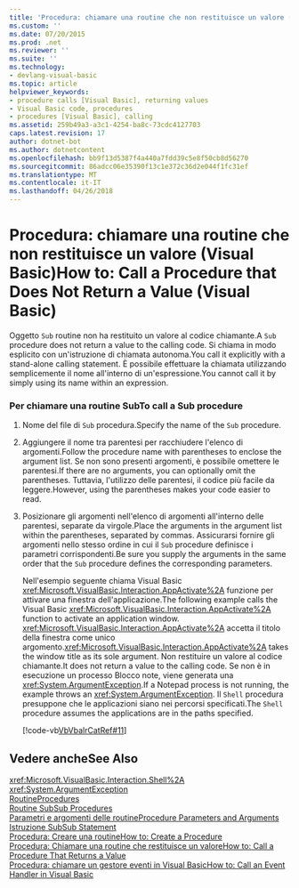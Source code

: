 ```yaml
---
title: 'Procedura: chiamare una routine che non restituisce un valore (Visual Basic)'
ms.custom: ''
ms.date: 07/20/2015
ms.prod: .net
ms.reviewer: ''
ms.suite: ''
ms.technology:
- devlang-visual-basic
ms.topic: article
helpviewer_keywords:
- procedure calls [Visual Basic], returning values
- Visual Basic code, procedures
- procedures [Visual Basic], calling
ms.assetid: 259b49a3-a3c1-4254-ba8c-73cdc4127703
caps.latest.revision: 17
author: dotnet-bot
ms.author: dotnetcontent
ms.openlocfilehash: bb9f13d5387f4a440a7fdd39c5e8f50cb8d56270
ms.sourcegitcommit: 86adcc06e35390f13c1e372c36d2e044f1fc31ef
ms.translationtype: MT
ms.contentlocale: it-IT
ms.lasthandoff: 04/26/2018
---
```

# <a name="how-to-call-a-procedure-that-does-not-return-a-value-visual-basic"></a><span data-ttu-id="d1ee9-102">Procedura: chiamare una routine che non restituisce un valore (Visual Basic)</span><span class="sxs-lookup"><span data-stu-id="d1ee9-102">How to: Call a Procedure that Does Not Return a Value (Visual Basic)</span></span>
<span data-ttu-id="d1ee9-103">Oggetto `Sub` routine non ha restituito un valore al codice chiamante.</span><span class="sxs-lookup"><span data-stu-id="d1ee9-103">A `Sub` procedure does not return a value to the calling code.</span></span> <span data-ttu-id="d1ee9-104">Si chiama in modo esplicito con un'istruzione di chiamata autonoma.</span><span class="sxs-lookup"><span data-stu-id="d1ee9-104">You call it explicitly with a stand-alone calling statement.</span></span> <span data-ttu-id="d1ee9-105">È possibile effettuare la chiamata utilizzando semplicemente il nome all'interno di un'espressione.</span><span class="sxs-lookup"><span data-stu-id="d1ee9-105">You cannot call it by simply using its name within an expression.</span></span>  
  
### <a name="to-call-a-sub-procedure"></a><span data-ttu-id="d1ee9-106">Per chiamare una routine Sub</span><span class="sxs-lookup"><span data-stu-id="d1ee9-106">To call a Sub procedure</span></span>  
  
1.  <span data-ttu-id="d1ee9-107">Nome del file di `Sub` procedura.</span><span class="sxs-lookup"><span data-stu-id="d1ee9-107">Specify the name of the `Sub` procedure.</span></span>  
  
2.  <span data-ttu-id="d1ee9-108">Aggiungere il nome tra parentesi per racchiudere l'elenco di argomenti.</span><span class="sxs-lookup"><span data-stu-id="d1ee9-108">Follow the procedure name with parentheses to enclose the argument list.</span></span> <span data-ttu-id="d1ee9-109">Se non sono presenti argomenti, è possibile omettere le parentesi.</span><span class="sxs-lookup"><span data-stu-id="d1ee9-109">If there are no arguments, you can optionally omit the parentheses.</span></span> <span data-ttu-id="d1ee9-110">Tuttavia, l'utilizzo delle parentesi, il codice più facile da leggere.</span><span class="sxs-lookup"><span data-stu-id="d1ee9-110">However, using the parentheses makes your code easier to read.</span></span>  
  
3.  <span data-ttu-id="d1ee9-111">Posizionare gli argomenti nell'elenco di argomenti all'interno delle parentesi, separate da virgole.</span><span class="sxs-lookup"><span data-stu-id="d1ee9-111">Place the arguments in the argument list within the parentheses, separated by commas.</span></span> <span data-ttu-id="d1ee9-112">Assicurarsi fornire gli argomenti nello stesso ordine in cui il `Sub` procedure definisce i parametri corrispondenti.</span><span class="sxs-lookup"><span data-stu-id="d1ee9-112">Be sure you supply the arguments in the same order that the `Sub` procedure defines the corresponding parameters.</span></span>  
  
     <span data-ttu-id="d1ee9-113">Nell'esempio seguente chiama Visual Basic <xref:Microsoft.VisualBasic.Interaction.AppActivate%2A> funzione per attivare una finestra dell'applicazione.</span><span class="sxs-lookup"><span data-stu-id="d1ee9-113">The following example calls the Visual Basic <xref:Microsoft.VisualBasic.Interaction.AppActivate%2A> function to activate an application window.</span></span> <span data-ttu-id="d1ee9-114"><xref:Microsoft.VisualBasic.Interaction.AppActivate%2A> accetta il titolo della finestra come unico argomento.</span><span class="sxs-lookup"><span data-stu-id="d1ee9-114"><xref:Microsoft.VisualBasic.Interaction.AppActivate%2A> takes the window title as its sole argument.</span></span> <span data-ttu-id="d1ee9-115">Non restituire un valore al codice chiamante.</span><span class="sxs-lookup"><span data-stu-id="d1ee9-115">It does not return a value to the calling code.</span></span> <span data-ttu-id="d1ee9-116">Se non è in esecuzione un processo Blocco note, viene generata una <xref:System.ArgumentException>.</span><span class="sxs-lookup"><span data-stu-id="d1ee9-116">If a Notepad process is not running, the example throws an <xref:System.ArgumentException>.</span></span> <span data-ttu-id="d1ee9-117">Il `Shell` procedura presuppone che le applicazioni siano nei percorsi specificati.</span><span class="sxs-lookup"><span data-stu-id="d1ee9-117">The `Shell` procedure assumes the applications are in the paths specified.</span></span>  
  
     [!code-vb[VbVbalrCatRef#11](./codesnippet/VisualBasic/how-to-call-a-procedure-that-does-not-return-a-value_1.vb)]  
  
## <a name="see-also"></a><span data-ttu-id="d1ee9-118">Vedere anche</span><span class="sxs-lookup"><span data-stu-id="d1ee9-118">See Also</span></span>  
 <xref:Microsoft.VisualBasic.Interaction.Shell%2A>  
 <xref:System.ArgumentException>  
 [<span data-ttu-id="d1ee9-119">Routine</span><span class="sxs-lookup"><span data-stu-id="d1ee9-119">Procedures</span></span>](./index.md)  
 [<span data-ttu-id="d1ee9-120">Routine Sub</span><span class="sxs-lookup"><span data-stu-id="d1ee9-120">Sub Procedures</span></span>](./sub-procedures.md)  
 [<span data-ttu-id="d1ee9-121">Parametri e argomenti delle routine</span><span class="sxs-lookup"><span data-stu-id="d1ee9-121">Procedure Parameters and Arguments</span></span>](./procedure-parameters-and-arguments.md)  
 [<span data-ttu-id="d1ee9-122">Istruzione Sub</span><span class="sxs-lookup"><span data-stu-id="d1ee9-122">Sub Statement</span></span>](../../../../visual-basic/language-reference/statements/sub-statement.md)  
 [<span data-ttu-id="d1ee9-123">Procedura: Creare una routine</span><span class="sxs-lookup"><span data-stu-id="d1ee9-123">How to: Create a Procedure</span></span>](./how-to-create-a-procedure.md)  
 [<span data-ttu-id="d1ee9-124">Procedura: Chiamare una routine che restituisce un valore</span><span class="sxs-lookup"><span data-stu-id="d1ee9-124">How to: Call a Procedure That Returns a Value</span></span>](./how-to-call-a-procedure-that-returns-a-value.md)  
 [<span data-ttu-id="d1ee9-125">Procedura: chiamare un gestore eventi in Visual Basic</span><span class="sxs-lookup"><span data-stu-id="d1ee9-125">How to: Call an Event Handler in Visual Basic</span></span>](./how-to-call-an-event-handler.md)
